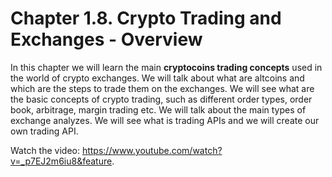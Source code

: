 # Chapter 1.8. Crypto Trading and Exchanges - Overview

In this chapter we will learn the main **cryptocoins trading concepts** used in the world of crypto exchanges. We will talk about what are altcoins and which are the steps to trade them on the exchanges. We will see what are the basic concepts of crypto trading, such as different order types, order book, arbitrage, margin trading etc. We will talk about the main types of exchange analyzes. We will see what is trading APIs and we will create our own trading API.

<div class="video-player">
  Watch the video: <a target="_blank" href="https://www.youtube.com/watch?v=_p7EJ2m6iu8&feature">https://www.youtube.com/watch?v=_p7EJ2m6iu8&feature</a>.
</div>
<script src="/assets/js/video.js"></script>













